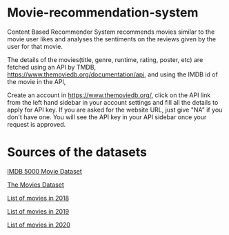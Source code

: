 # Movie-recommendation-system

Content Based Recommender System recommends movies similar to the movie user likes and analyses the sentiments on the reviews given by the user for that movie.

The details of the movies(title, genre, runtime, rating, poster, etc) are fetched using an API by TMDB, https://www.themoviedb.org/documentation/api, and using the IMDB id of the movie in the API,

Create an account in https://www.themoviedb.org/, click on the API link from the left hand sidebar in your account settings and fill all the details to apply for API key. If you are asked for the website URL, just give "NA" if you don't have one. You will see the API key in your API sidebar once your request is approved.

# Sources of the datasets

[IMDB 5000 Movie Dataset](https://www.kaggle.com/datasets/carolzhangdc/imdb-5000-movie-dataset)

[The Movies Dataset](https://www.kaggle.com/datasets/rounakbanik/the-movies-dataset)

[List of movies in 2018](https://en.wikipedia.org/wiki/List_of_American_films_of_2018)

[List of movies in 2019](https://en.wikipedia.org/wiki/List_of_American_films_of_2019)

[List of movies in 2020](https://en.wikipedia.org/wiki/List_of_American_films_of_2020)

